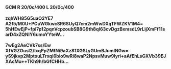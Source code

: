 #### GCM R 20/0c/400 L 20/0c/400
**zqhWH85G5uaO2YE7**<br/>**A2f5/M0U+PCuWGkwcSR6SUyQ7cm2mWwDXqTFWZKV1M4=**<br/>**5hHEwEjP+fpi7p12pqnVcpzoubSB8G9th8qI63cvDgzBxmsdL9rLijXmFf11sarD4xZQNIY6umoYYteW...**<br/><br/>
**7wEg2AeCVk7ss/Ew**<br/>**XfVGZOusI2/IxqPpZMfNi9aXz81XGSLyGUmBJumlNGw=**<br/>**yS9jkvp2MptouLTrxql6bio9wRi8waP2NpsvMuw9lyri+aAfEhLsGXVb39EJXAcMu++TKh9h/bGfCHHb...**